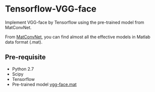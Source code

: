 # Tensorflow-VGG-face
Implement VGG-face by Tensorflow using the pre-trained model from MatConvNet.

From [MatConvNet](http://www.vlfeat.org/matconvnet/pretrained/), you can find almost all the effective models in Matlab data format (.mat).

## Pre-requisite
* Python 2.7
* Scipy
* Tensorflow
* Pre-trained model [vgg-face.mat](http://www.vlfeat.org/matconvnet/models/vgg-face.mat)

## 
